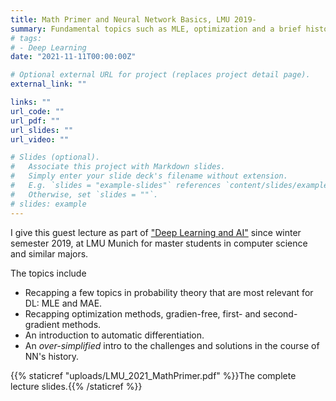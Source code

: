 ```yaml
---
title: Math Primer and Neural Network Basics, LMU 2019-
summary: Fundamental topics such as MLE, optimization and a brief history of NN. 
# tags:
# - Deep Learning
date: "2021-11-11T00:00:00Z"

# Optional external URL for project (replaces project detail page).
external_link: "" 

links: "" 
url_code: ""
url_pdf: ""
url_slides: ""
url_video: ""

# Slides (optional).
#   Associate this project with Markdown slides.
#   Simply enter your slide deck's filename without extension.
#   E.g. `slides = "example-slides"` references `content/slides/example-slides.md`.
#   Otherwise, set `slides = ""`.
# slides: example
---
```


I give this guest lecture as part of ["Deep Learning and AI"](https://www.dbs.ifi.lmu.de/cms/studium_lehre/lehre_master/deep1920/index.html) since winter semester 2019, at LMU Munich for master students in computer science and similar majors. 

The topics include
- Recapping a few topics in probability theory that are most relevant for DL: MLE and MAE. 
- Recapping optimization methods, gradien-free, first- and second-gradient methods. 
- An introduction to automatic differentiation. 
- An *over-simplified* intro to the challenges and solutions in the course of NN's history.

{{% staticref "uploads/LMU_2021_MathPrimer.pdf" %}}The complete lecture slides.{{% /staticref %}}